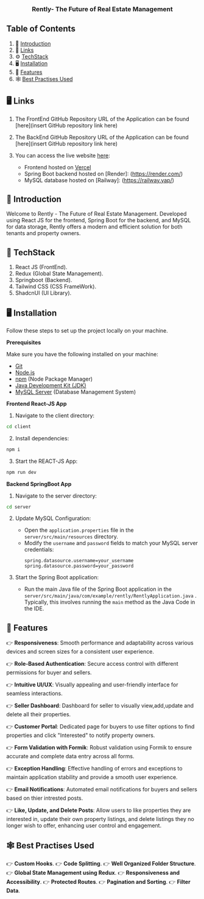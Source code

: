 <h3 align="center">Rently- The Future of Real Estate Management</h3>

## <a >Table of Contents</a>

1. 🤖 [Introduction](#introduction)
2. 🔗 [Links](#links)
3. ⚙️ [TechStack](#techstack)
4. 🖥️ [Installation](#installation)
5. 🔋 [Features](#features)
6. 🕸️ [Best Practises Used](#bestpractises) 

## 🖥️ Links

1. The FrontEnd GitHub Repository URL of the Application can be found [here](insert GitHub repository link here)

2. The BackEnd GitHub Repository URL of the Application can be found [here](insert GitHub repository link here)

2. You can access the live website [here]():
   - Frontend hosted on [Vercel](https://vercel.com/)
   - Spring Boot backend hosted on [Render]: (https://render.com/)
   - MySQL database hosted on [Railway]: (https://railway.yap/)


## <a name="#introduction">🤖 Introduction</a>

Welcome to Rently - The Future of Real Estate Management. Developed using React JS for the frontend, Spring Boot for the backend, and MySQL for data storage, Rently offers a modern and efficient solution for both tenants and property owners.


## <a name="#techstack">🚀 TechStack</a>

1. React JS (FrontEnd).
2. Redux (Global State Management).
2. Springboot (Backend).
3. Tailwind CSS (CSS FrameWork).
4. ShadcnUI (UI Library).

## <a name="#installation">🖥️ Installation</a>

Follow these steps to set up the project locally on your machine.

**Prerequisites**

Make sure you have the following installed on your machine:

- [Git](https://git-scm.com/)
- [Node.js](https://nodejs.org/en)
- [npm](https://www.npmjs.com/) (Node Package Manager)
- [Java Development Kit (JDK)](https://www.oracle.com/in/java/technologies/downloads/)
- [MySQL Server](https://www.mysql.com/) (Database Management System)


**Frontend React-JS App**

1. Navigate to the client directory:

```bash
cd client
```

2. Install dependencies:

```bash
npm i
```

3. Start the REACT-JS App:

```bash
npm run dev
```

**Backend SpringBoot App**

1. Navigate to the server directory:

```bash
cd server
```

2. Update MySQL Configuration:

   - Open the `application.properties` file in the `server/src/main/resources` directory.
   - Modify the `username` and `password` fields to match your MySQL server credentials:
     ```properties
     spring.datasource.username=your_username
     spring.datasource.password=your_password
     ```

3. Start the Spring Boot application:
   - Run the main Java file of the Spring Boot application in the `server/src/main/java/com/example/rently/RentlyApplication.java` . Typically, this involves running the `main` method as the Java Code in the IDE.


## <a name="#features">🔋 Features</a>

👉 **Responsiveness**: Smooth performance and adaptability across various devices and screen sizes for a consistent user experience.

👉 **Role-Based Authentication**: Secure access control with different permissions for buyer and sellers.

👉 **Intuitive UI/UX**: Visually appealing and user-friendly interface for seamless interactions.

👉 **Seller Dashboard**: Dashboard for seller to visually view,add,update and delete all their properties.

👉 **Customer Portal**: Dedicated page for buyers to use filter options to find properties and click "Interested" to notify property owners.

👉 **Form Validation with Formik**: Robust validation using Formik to ensure accurate and complete data entry across all forms.

👉 **Exception Handling**: Effective handling of errors and exceptions to maintain application stability and provide a smooth user experience.

👉 **Email Notifications**: Automated email notifications for buyers and sellers based on thier intrested posts.

👉 **Like, Update, and Delete Posts**: Allow users to like properties they are interested in, update their own property listings, and delete listings they no longer wish to offer, enhancing user control and engagement.


## <a name="#bestpractises">🕸️ Best Practises Used</a>

👉 **Custom Hooks**.
👉 **Code Splitting**.
👉 **Well Organized Folder Structure**.
👉 **Global State Management using Redux**.
👉 **Responsiveness and Accessibility**.
👉 **Protected Routes**.
👉 **Pagination and Sorting**.
👉 **Filter Data**.




